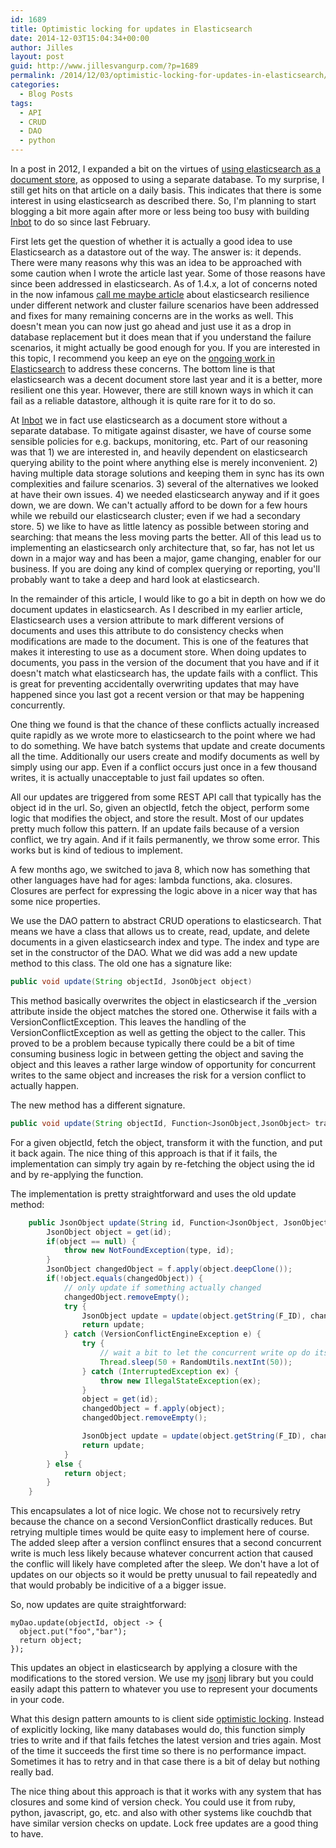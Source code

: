 ```yaml
---
id: 1689
title: Optimistic locking for updates in Elasticsearch
date: 2014-12-03T15:04:34+00:00
author: Jilles
layout: post
guid: http://www.jillesvangurp.com/?p=1689
permalink: /2014/12/03/optimistic-locking-for-updates-in-elasticsearch/
categories:
  - Blog Posts
tags:
  - API
  - CRUD
  - DAO
  - python
---
```

In a post in 2012, I expanded a bit on the virtues of [using elasticsearch as a document store](http://www.jillesvangurp.com/2013/01/15/using-elastic-search-as-a-key-value-store/), as opposed to using a separate database. To my surprise, I still get hits on that article on a daily basis. This indicates that there is some interest in using elasticsearch as described there. So, I'm planning to start blogging a bit more again after more or less being too busy with building [Inbot](http://inbot.io) to do so since last February. 

<!--more-->

First lets get the question of whether it is actually a good idea to use Elasticsearch as a datastore out of the way. The answer is: it depends. There were many reasons why this was an idea to be approached with some caution when I wrote the article last year. Some of those reasons have since been addressed in elasticsearch. As of 1.4.x, a lot of concerns noted in the now infamous [call me maybe article](http://aphyr.com/posts/317-call-me-maybe-elasticsearch) about elasticsearch resilience under different network and cluster failure scenarios have been addressed and fixes for many remaining concerns are in the works as well. This doesn't mean you can now just go ahead and just use it as a drop in database replacement but it does mean that if you understand the failure scenarios, it might actually be good enough for you. If you are interested in this topic, I recommend you keep an eye on the [ongoing work in Elasticsearch](http://www.elasticsearch.org/guide/en/elasticsearch/resiliency/current/index.html) to address these concerns. The bottom line is that elasticsearch was a decent document store last year and it is a better, more resilient one this year. However, there are still known ways in which it can fail as a reliable datastore, although it is quite rare for it to do so. 

At [Inbot](http://inbot.io) we in fact use elasticsearch as a document store without a separate database. To mitigate against disaster, we have of course some sensible policies for e.g. backups, monitoring, etc. Part of our reasoning was that 1) we are interested in, and heavily dependent on elasticsearch querying ability to the point where anything else is merely inconvenient. 2) having multiple data storage solutions and keeping them in sync has its own complexities and failure scenarios. 3) several of the alternatives we looked at have their own issues. 4) we needed elasticsearch anyway and if it goes down, we are down. We can't actually afford to be down for a few hours while we rebuild our elasticsearch cluster; even if we had a secondary store. 5) we like to have as little latency as possible between storing and searching: that means the less moving parts the better. All of this lead us to implementing an elasticsearch only architecture that, so far, has not let us down in a major way and has been a major, game changing, enabler for our business. If you are doing any kind of complex querying or reporting, you'll probably want to take a deep and hard look at elasticsearch. 

In the remainder of this article, I would like to go a bit in depth on how we do document updates in elasticsearch. As I described in my earlier article, Elasticsearch uses a version attribute to mark different versions of documents and uses this attribute to do consistency checks when modifications are made to the document. This is one of the features that makes it interesting to use as a document store. When doing updates to documents, you pass in the version of the document that you have and if it doesn't match what elasticsearch has, the update fails with a conflict. This is great for preventing accidentally overwriting updates that may have happened since you last got a recent version or that may be happening concurrently.

One thing we found is that the chance of these conflicts actually increased quite rapidly as we wrote more to elasticsearch to the point where we had to do something. We have batch systems that update and create documents all the time. Additionally our users create and modify documents as well by simply using our app. Even if a conflict occurs just once in a few thousand writes, it is actually unacceptable to just fail updates so often.

All our updates are triggered from some REST API call that typically has the object id in the url. So, given an objectId, fetch the object, perform some logic that modifies the object, and store the result. Most of our updates pretty much follow this pattern. If an update fails because of a version conflict, we try again. And if it fails permanently, we throw some error. This works but is kind of tedious to implement.

A few months ago, we switched to java 8, which now has something that other languages have had for ages: lambda functions, aka. closures. Closures are perfect for expressing the logic above in a nicer way that has some nice properties.

We use the DAO pattern to abstract CRUD operations to elasticsearch. That means we have a class that allows us to create, read, update, and delete documents in a given elasticsearch index and type. The index and type are set in the constructor of the DAO. What we did was add a new update method to this class. The old one has a signature like:

```java 
public void update(String objectId, JsonObject object)
```

This method basically overwrites the object in elasticsearch if the _version attribute inside the object matches the stored one. Otherwise it fails with a VersionConflictException. This leaves the handling of the VersionConflictException as well as getting the object to the caller. This proved to be a problem because typically there could be a bit of time consuming business logic in between getting the object and saving the object and this leaves a rather large window of opportunity for concurrent writes to the same object and increases the risk for a version conflict to actually happen.

The new method has a different signature.

```java
public void update(String objectId, Function<JsonObject,JsonObject> transformFunction)
```

For a given objectId, fetch the object, transform it with the function, and put it back again. The nice thing of this approach is that if it fails, the implementation can simply try again by re-fetching the object using the id and by re-applying the function.

The implementation is pretty straightforward and uses the old update method:

```java
    public JsonObject update(String id, Function<JsonObject, JsonObject> f) {
        JsonObject object = get(id);
        if(object == null) {
            throw new NotFoundException(type, id);
        }
        JsonObject changedObject = f.apply(object.deepClone());
        if(!object.equals(changedObject)) {
            // only update if something actually changed
            changedObject.removeEmpty();
            try {
                JsonObject update = update(object.getString(F_ID), changedObject);
                return update;
            } catch (VersionConflictEngineException e) {
                try {
                    // wait a bit to let the concurrent write op do its thing
                    Thread.sleep(50 + RandomUtils.nextInt(50));
                } catch (InterruptedException ex) {
                    throw new IllegalStateException(ex);
                }
                object = get(id);
                changedObject = f.apply(object);
                changedObject.removeEmpty();

                JsonObject update = update(object.getString(F_ID), changedObject);
                return update;
            }
        } else {
            return object;
        }
    }
```

This encapsulates a lot of nice logic. We chose not to recursively retry because the chance on a second VersionConflict drastically reduces. But retrying multiple times would be quite easy to implement here of course. The added sleep after a version conflinct ensures that a second concurrent write is much less likely because whatever concurrent action that caused the conflic will likely have completed after the sleep. We don't have a lot of updates on our objects so it would be pretty unusual to fail repeatedly and that would probably be indicitive of a a bigger issue.

So, now updates are quite straightforward:

```
myDao.update(objectId, object -> {
  object.put("foo","bar");
  return object;
});
```

This updates an object in elasticsearch by applying a closure with the modifications to the stored version. We use my [jsonj](https://github.com/jillesvangurp/jsonj) library but you could easily adapt this pattern to whatever you use to represent your documents in your code.

What this design pattern amounts to is client side [optimistic locking](http://en.wikipedia.org/wiki/Optimistic_concurrency_control). Instead of explicitly locking, like many databases would do, this function simply tries to write and if that fails fetches the latest version and tries again. Most of the time it succeeds the first time so there is no performance impact. Sometimes it has to retry and in that case there is a bit of delay but nothing really bad.

The nice thing about this approach is that it works with any system that has closures and some kind of version check. You could use it from ruby, python, javascript, go, etc. and also with other systems like couchdb that have similar version checks on update. Lock free updates are a good thing to have.
